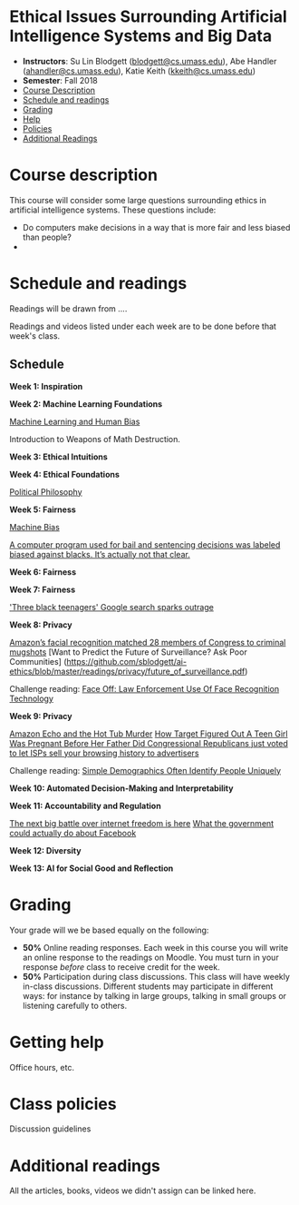 Ethical Issues Surrounding Artificial Intelligence Systems and Big Data
==========

- **Instructors**: Su Lin Blodgett (blodgett@cs.umass.edu), Abe Handler (ahandler@cs.umass.edu), Katie Keith (kkeith@cs.umass.edu)
- **Semester**: Fall 2018
- [Course Description](#description)
- [Schedule and readings](#schedule)
- [Grading](#grading)
- [Help](#help)
- [Policies](#policies)
- [Additional Readings](#additional)

# Course description
<a name="description"/>

This course will consider some large questions surrounding ethics in artificial intelligence systems. These questions include:

- Do computers make decisions in a way that is more fair and less biased than people?
- 

# Schedule and readings
<a name="readings"/>

Readings will be drawn from ....

Readings and videos listed under each week are to be done before that week's class.

## Schedule

**Week 1: Inspiration**

**Week 2: Machine Learning Foundations**

[Machine Learning and Human Bias](https://www.youtube.com/watch?v=59bMh59JQDo)

Introduction to Weapons of Math Destruction.

**Week 3: Ethical Intuitions**

**Week 4: Ethical Foundations**

[Political Philosophy](https://TODO)

**Week 5: Fairness**

[Machine Bias](https://www.propublica.org/article/machine-bias-risk-assessments-in-criminal-sentencing)

[A computer program used for bail and sentencing decisions was labeled biased against blacks. It’s actually not that clear.](https://www.washingtonpost.com/news/monkey-cage/wp/2016/10/17/can-an-algorithm-be-racist-our-analysis-is-more-cautious-than-propublicas/)

**Week 6: Fairness**

**Week 7: Fairness**

['Three black teenagers' Google search sparks outrage](https://www.usatoday.com/story/tech/news/2016/06/09/google-image-search-three-black-teenagers-three-white-teenagers/85648838/)

**Week 8: Privacy**

[Amazon’s facial recognition matched 28 members of Congress to criminal mugshots](https://github.com/sblodgett/ai-ethics/blob/master/readings/privacy/recognition.pdf)
[Want to Predict the Future of Surveillance? Ask Poor Communities]
(https://github.com/sblodgett/ai-ethics/blob/master/readings/privacy/future_of_surveillance.pdf)

Challenge reading: 
[Face Off: Law Enforcement Use Of
Face Recognition Technology](https://github.com/sblodgett/ai-ethics/blob/master/readings/privacy/face-off-report-1b.pdf)

**Week 9: Privacy**

[Amazon Echo and the Hot Tub Murder](https://github.com/sblodgett/ai-ethics/blob/master/readings/privacy/Echo.pdf)
[How Target Figured Out A Teen Girl Was Pregnant Before Her Father Did
](https://github.com/sblodgett/ai-ethics/blob/master/readings/privacy/Target.pdf)
[Congressional Republicans just voted to let ISPs sell your browsing history to advertisers
](https://github.com/sblodgett/ai-ethics/blob/master/readings/privacy/VoxISPs.pdf)

Challenge reading:
[Simple Demographics Often Identify People Uniquely](https://dataprivacylab.org/projects/identifiability/paper1.pdf)

**Week 10: Automated Decision-Making and Interpretability**

**Week 11: Accountability and Regulation**

[The next big battle over internet freedom is here](https://www.vox.com/policy-and-politics/2018/4/23/17237640/fosta-sesta-section-230-internet-freedom)
[What the government could actually do about Facebook](https://www.vox.com/policy-and-politics/2018/4/10/17208322/facebook-mark-zuckerberg-congress-testimony-regulation)

**Week 12: Diversity**

**Week 13: AI for Social Good and Reflection**

# Grading
<a name="grading"/>

Your grade will we be based equally on the following:

- **50%** Online reading responses. Each week in this course you will write an online response to the readings on Moodle. You must turn in your response *before* class to receive credit for the week. 
- **50%** Participation during class discussions. This class will have weekly in-class discussions. Different students may participate in different ways: for instance by talking in large groups, talking in small groups or listening carefully to others.

# Getting help
<a name="help"/>

Office hours, etc.

# Class policies
<a name="policies"/>

Discussion guidelines

# Additional readings
<a name="additional"/>

All the articles, books, videos we didn't assign can be linked here.